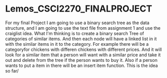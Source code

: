 # Lemos_CSCI2270_FINALPROJECT
  For my final Project I am going to use a binary search tree as the data structure, and I am going to use the text file from assignment 1 and use the craiglist idea. What I'm thinking is to create a binary search Tree of categories of similar items. And then each node will have a linked list in it with the similar items in it to the category. For example there will be a categoryfor chickens with differen chickens with different prices. And it will look for a similar item that a person will want with a similar price and take it out and delete from the tree if the person wants to buy it. Also if a person wants to put a item in there will be an insert item function. This is the idea so far/
